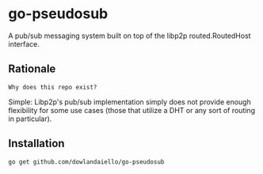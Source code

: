 # go-pseudosub

A pub/sub messaging system built on top of the libp2p routed.RoutedHost interface.

## Rationale

```English
Why does this repo exist?
```

Simple: Libp2p's pub/sub implementation simply does not provide enough flexibility
for some use cases (those that utilize a DHT or any sort of routing in particular).

## Installation

```zsh
go get github.com/dowlandaiello/go-pseudosub
```
